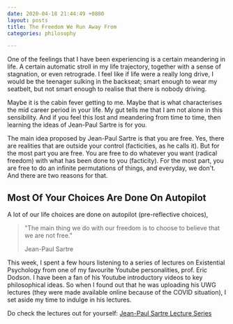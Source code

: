 ```yaml
---
date: 2020-04-18 21:44:49 +0800
layout: posts
title: The Freedom We Run Away From
categories: philosophy

---
```

One of the feelings that I have been experiencing is a certain meandering in life. A certain automatic stroll in my life trajectory, together with a sense of stagnation, or even retrograde. I feel like if life were a really long drive, I would be the teenager sulking in the backseat; smart enough to wear my seatbelt, but not smart enough to realise that there is nobody driving. 

Maybe it is the cabin fever getting to me. Maybe that is what characterises the mid career period in your life. My gut tells me that I am not alone in this sensibility. And if you feel this lost and meandering from time to time, then learning the ideas of Jean-Paul Sartre is for you.

The main idea proposed by Jean-Paul Sartre is that you are free. Yes, there are realities that are outside your control (facticities, as he calls it). But for the most part you are free. You are free to do whatever you want (radical freedom) with what has been done to you (facticity). For the most part, you are free to do an infinite permutations of things, and everyday, we don't. And there are two reasons for that.

## Most Of Your Choices Are Done On Autopilot

A lot of our life choices are done on autopilot (pre-reflective choices),

> "The main thing we do with our freedom is to choose to believe that we are not free."
>
> Jean-Paul Sartre

This week, I spent a few hours listening to a series of lectures on Existential Psychology from one of my favourite Youtube personalities, prof. Eric Dodson. I have been a fan of his Youtube introductory videos to key philosophical ideas. So when I found out that he was uploading his UWG lectures (they were made available online because of the COVID situation), I set aside my time to indulge in his lectures.

Do check the lectures out for yourself: [Jean-Paul Sartre Lecture Series](https://www.youtube.com/watch?v=P5QP_A5BnmM&list=PL0gktz3rk0JDb36pab8mj7ZEAnzBymfXH "Jean-Paul Sartre Lecture Series")